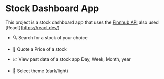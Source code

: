 # Stock Dashboard App
This project is a stock dashboard app that uses the [Finnhub API](https://finnhub.io/) also used [React}(https://react.dev/)

- 🔍 Search for a stock of your choice

- 💸 Quote a Price of a stock

- 📈 View past data of a stock app Day, Week, Month, year

- 🌙 Select theme (dark/light)



